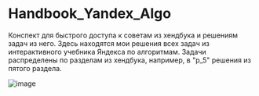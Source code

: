 # Handbook_Yandex_Algo
Конспект для быстрого доступа к советам из хендбука и решениям задач из него.
Здесь находятся мои решения всех задач из интерактивного учебника Яндекса по алгоритмам.
Задачи распределены по разделам из хендбука, например, в "p_5" решения из пятого раздела.

![image](https://github.com/Stanislaviouous/Handbook_Yandex_Algo/assets/60265426/895d6201-f1f5-4c67-9664-e070c6155528)



